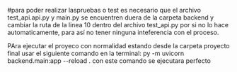 #para poder realizar laspruebas o test es necesario que el archivo test_api.api.py y main.py se encuentren duera de la carpeta backend y cambiar la ruta de la linea 10 dentro del archivo test_api.py por si no lo hace automaticamente, para así no tener ninguna inteferencia con el proceso.


PAra ejecutar el proyeco con normalidad estando desde la carpeta proyecto final usar el siguiente comando en la terminal:   py -m uvicorn backend.main:app --reload . con este comando se ejecutara perfecto
